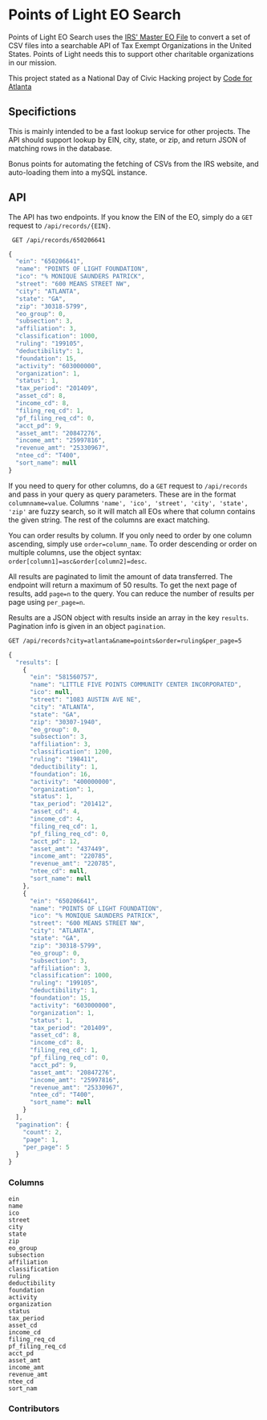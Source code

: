 # Points of Light EO Search

Points of Light EO Search uses the [IRS' Master EO File](https://www.irs.gov/charities-non-profits/exempt-organizations-business-master-file-extract-eo-bmf) to convert a set of CSV files into a searchable API of Tax Exempt Organizations in the United States. Points of Light needs this to support other charitable organizations in our mission. 

This project stated as a National Day of Civic Hacking project by [Code for Atlanta](http://codeforatlanta.org)

## Specifictions

This is mainly intended to be a fast lookup service for other projects. The API should support lookup by EIN, city, state, or zip, and return JSON of matching rows in the database. 

Bonus points for automating the fetching of CSVs from the IRS website, and auto-loading them into a mySQL instance. 



## API

The API has two endpoints. If you know the EIN of the EO, simply do a `GET` request to `/api/records/{EIN}`.

     GET /api/records/650206641

```js
{
  "ein": "650206641",
  "name": "POINTS OF LIGHT FOUNDATION",
  "ico": "% MONIQUE SAUNDERS PATRICK",
  "street": "600 MEANS STREET NW",
  "city": "ATLANTA",
  "state": "GA",
  "zip": "30318-5799",
  "eo_group": 0,
  "subsection": 3,
  "affiliation": 3,
  "classification": 1000,
  "ruling": "199105",
  "deductibility": 1,
  "foundation": 15,
  "activity": "603000000",
  "organization": 1,
  "status": 1,
  "tax_period": "201409",
  "asset_cd": 8,
  "income_cd": 8,
  "filing_req_cd": 1,
  "pf_filing_req_cd": 0,
  "acct_pd": 9,
  "asset_amt": "20847276",
  "income_amt": "25997816",
  "revenue_amt": "25330967",
  "ntee_cd": "T400",
  "sort_name": null
}
```


If you need to query for other columns, do a `GET` request to `/api/records` and pass in your query as query parameters.
These are in the format `columnname=value`. Columns `'name', 'ico', 'street', 'city', 'state', 'zip'` are fuzzy search, so it will
match all EOs where that column contains the given string. The rest of the columns are exact matching.

You can order results by column. If you only need to order by one column ascending, simply use `order=column_name`. To order
descending or order on multiple columns, use the object syntax:  `order[column1]=asc&order[column2]=desc`.

All results are paginated to limit the amount of data transferred. The endpoint will return a maximum of 50 results.
To get the next page of results, add `page=n` to the query. You can reduce the number of results per page using `per_page=n`.

Results are a JSON object with results inside an array in the key `results`. Pagination info is given in an object `pagination`.

    GET /api/records?city=atlanta&name=points&order=ruling&per_page=5


```js
{
  "results": [
    {
      "ein": "581560757",
      "name": "LITTLE FIVE POINTS COMMUNITY CENTER INCORPORATED",
      "ico": null,
      "street": "1083 AUSTIN AVE NE",
      "city": "ATLANTA",
      "state": "GA",
      "zip": "30307-1940",
      "eo_group": 0,
      "subsection": 3,
      "affiliation": 3,
      "classification": 1200,
      "ruling": "198411",
      "deductibility": 1,
      "foundation": 16,
      "activity": "400000000",
      "organization": 1,
      "status": 1,
      "tax_period": "201412",
      "asset_cd": 4,
      "income_cd": 4,
      "filing_req_cd": 1,
      "pf_filing_req_cd": 0,
      "acct_pd": 12,
      "asset_amt": "437449",
      "income_amt": "220785",
      "revenue_amt": "220785",
      "ntee_cd": null,
      "sort_name": null
    },
    {
      "ein": "650206641",
      "name": "POINTS OF LIGHT FOUNDATION",
      "ico": "% MONIQUE SAUNDERS PATRICK",
      "street": "600 MEANS STREET NW",
      "city": "ATLANTA",
      "state": "GA",
      "zip": "30318-5799",
      "eo_group": 0,
      "subsection": 3,
      "affiliation": 3,
      "classification": 1000,
      "ruling": "199105",
      "deductibility": 1,
      "foundation": 15,
      "activity": "603000000",
      "organization": 1,
      "status": 1,
      "tax_period": "201409",
      "asset_cd": 8,
      "income_cd": 8,
      "filing_req_cd": 1,
      "pf_filing_req_cd": 0,
      "acct_pd": 9,
      "asset_amt": "20847276",
      "income_amt": "25997816",
      "revenue_amt": "25330967",
      "ntee_cd": "T400",
      "sort_name": null
    }
  ],
  "pagination": {
    "count": 2,
    "page": 1,
    "per_page": 5
  }
}
```

### Columns

    ein
    name
    ico
    street
    city
    state
    zip
    eo_group
    subsection
    affiliation
    classification
    ruling
    deductibility
    foundation
    activity
    organization
    status
    tax_period
    asset_cd
    income_cd
    filing_req_cd
    pf_filing_req_cd
    acct_pd
    asset_amt
    income_amt
    revenue_amt
    ntee_cd
    sort_nam

### Contributors


